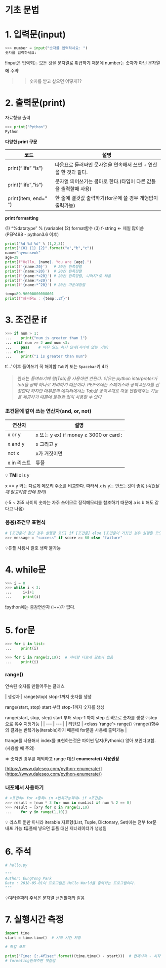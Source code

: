 # 기초 문법

# 1. 입력문(input)

```python
>>> number = input("숫자를 입력하세요: ")
숫자를 입력하세요:
```

❗input은 입력되는 모든 것을 문자열로 취급하기 때문에 number는 숫자가 아닌 문자열에 주의!

>> 숫자를 받고 싶으면 어떻게?? 

# 2. 출력문(print)

자료형을 출력

```python
>>> print("Python")
Python
```

**다양한 print 구문**

| 코드 | 설명 |
| --- | --- |
| print(”life” “is”) | 따옴표로 둘러싸인 문자열을 연속해서 쓰면 + 연산을 한 것과 같다. |
| print(”life”,”is”) | 문자열 띄어쓰기는 콤마로 한다.(타입이 다른 값들을 출력할때 사용) |
| print(item, end=" ") | 한 줄에 결괏값 출력하기(for문에 쓸 경우 개행없이 출력가능)  |

**print formatting**

(1) “%datatype” % (variable) 
(2) format함수 
(3) f-string ← 제일 많이씀 (PEP498 - python3.6 이후)

```python
print("%d %d %d" % (1,2,3))
print("{0} {1} {2}".format("a","b","c"))
name="hyeonseok"
age=39
print(f"Hello, {name}. You are {age}.")
print(f'{name:20}')   # 20칸 왼쪽정렬
print(f'{name:>20}')  # 20칸 왼쪽정렬
print(f'{name:*<20}') # 20칸 왼쪽정렬, 나머지*로 채움
print(f'{name:*>20}')
print(f'{name:*^20}') # 20칸 가운데정렬

temp=89.96000000000001
print(f"화씨온도 : {temp:.2f}")
```

# 3. 조건문 if

```python
>>> if num > 1:
...    print("num is greater than 1")
... elif num >= 2 and num <3:
...    pass    # 아무 일도 하지 않게(자바에 없는 기능)
... else:
...    print("1 is greater than num")
```

❗’...’ 이후 들여쓰기 꼭 해야함 `Tab`키 또는 `Spacebar`키 4개

> 원래는 *들여쓰기에 탭(Tab)을 사용하면 안된다. 이유는 python interpreter가 tab을 공백 하나로 처리하기 때문이다. PEP-8에는 스페이스바 공백 4문자를 권장한다.하지만 대부분의 에디터에서는 Tab을 공백 4개로 자동 변환해주는 기능을 제공하기 때문에 불편함 없이 사용할 수 있다*
> 

### 조건문에 같이 쓰는 연산자(and, or, not)

| 연산자 | 설명 |
| --- | --- |
| x or y | x 또는 y ex) if money ≥ 3000 or card : |
| x and y | x 그리고 y |
| not x | x가 거짓이면 |
| x in 리스트|튜플|문자열 | x가 안에 있는지    if 1 in [1,2,3] |

💡 **TMI** x is y

x == y 와는 다르게 메모리 주소를 비교한다. 따라서 x is y는 안쓰는것이 좋음.*(시간날때 알고리즘 팁에 정리)*

(-5 ~ 255 사이의 숫자는 자주 쓰이므로 정적메모리를 참조하기 때문에 a is b 해도 같다고 나옴)

### 응용)조건부 표현식

```python
# [조건문이 참인 경우 실행할 코드] if [조건문] else [조건문이 거짓인 경우 실행할 코드]
>>> message = "success" if score >= 60 else "failure"
```

💡튜플 사용시 괄호 생략 불가능

# 4. while문


```python
>>> i = 0
>>> while i < 3:
...     i=i+1
...     print(i)
```

❗python에는 증감연산자 (i++)가 없다.

# 5. for문


```python
>>> for i in list: 
...    print(i)

>>> for i in range(2,10):  # 자바랑 다르게 갈호가 없음
...    print(i)
```

### range()

연속된 숫자를 만들어주는 클래스

| 생성자 | range(stop)
stop-1까지 숫자를 생성

range(start, stop)
start 부터 stop-1까지 숫자를 생성

range(start, stop, step)
start 부터 stop-1 까지 step 간격으로 숫자를 생성
💡step으로 음수 지정가능 |
| --- | --- |
| 리턴값 | <class 'range'> range()
💡range()함수의 결과는 반복가능(iterable)하기 때문에 for문을 사용해 출력가능 |

❗range를 사용해서 index를 표현하는것은 파이썬 답지(Pythonic) 않아 보인다고함. (사용할 때 주의)

⇒ 숫자인 경우를 제외하고 range 대신 **enumerate() 사용권장**

[https://www.daleseo.com/python-enumerate/](https://www.daleseo.com/python-enumerate/)

### 내포해서 사용하기

```python
# <표현식> for <항목> in <반복가능객체> if <조건문>
>>> result = [num * 3 for num in numList if num % 2 == 0]
>>> result = [x*y for x in range(2,10)
...    for y in range(1,10)]
```

💡 리스트 뿐만 아니라 iterable 자료형(List, Tuple, Dictonary, Set)에는 전부 for문 내포 가능 ❗튜플에 넣으면 튜플 대신 제너레이터가 생성됨

# 6. 주석

```python
# hello.py

"""
Author: EungYong Park
Date : 2018-05-01이 프로그램은 Hello World를 출력하는 프로그램이다.
"""
```

💡여러줄짜리 주석은 문자열 선언할때와 같음

# 7. 실행시간 측정

```python
import time
start = time.time()  # 시작 시간 저장
 
# 작업 코드
 
print("Time: {:.4f}sec".format((time.time() - start)))  # 현재시각 - 시작시간 = 실행 시간
# formating안해주면 헷갈림
```